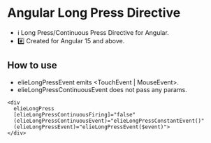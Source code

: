 # Angular Long Press Directive
- ℹ️ Long Press/Continuous Press Directive for Angular.
- #️⃣ Created for Angular 15 and above.


## How to use

- elieLongPressEvent emits <TouchEvent | MouseEvent>.
- elieLongPressContinuousEvent does not pass any params.

```
<div
  elieLongPress
  [elieLongPressContinuousFiring]="false"
  (elieLongPressContinuousEvent)="elieLongPressConstantEvent()"
  (elieLongPressEvent)="elieLongPressEvent($event)">
</div>
```